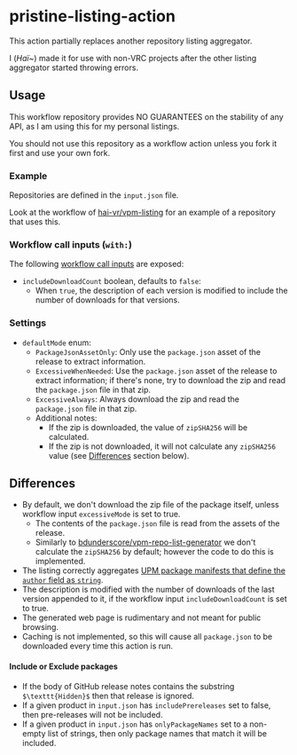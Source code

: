 ﻿pristine-listing-action
====

This action partially replaces another repository listing aggregator.

I (*Haï~*) made it for use with non-VRC projects after the other listing aggregator started throwing errors.

## Usage

This workflow repository provides NO GUARANTEES on the stability of any API, as I am using this for my personal listings.

You should not use this repository as a workflow action unless you fork it first and use your own fork.

### Example

Repositories are defined in the `input.json` file.

Look at the workflow of [hai-vr/vpm-listing](https://github.com/hai-vr/vpm-listing/blob/main/.github/workflows/build-listing.yml)
for an example of a repository that uses this.

### Workflow call inputs (`with:`)

The following [workflow call inputs](https://docs.github.com/en/actions/reference/workflow-syntax-for-github-actions#onworkflow_callinputs) are exposed:

- `includeDownloadCount` boolean, defaults to `false`:
  - When `true`, the description of each version is modified to include the number of downloads for that versions.

### Settings

- `defaultMode` enum:
  - `PackageJsonAssetOnly`: Only use the `package.json` asset of the release to extract information.
  - `ExcessiveWhenNeeded`: Use the `package.json` asset of the release to extract information; if there's none, try to download the zip and read the `package.json` file in that zip.
  - `ExcessiveAlways`: Always download the zip and read the `package.json` file in that zip.
  - Additional notes:
    - If the zip is downloaded, the value of `zipSHA256` will be calculated.
    - If the zip is not downloaded, it will not calculate any `zipSHA256` value (see [Differences](#differences) section below).

## Differences

- By default, we don't download the zip file of the package itself, unless workflow input `excessiveMode` is set to true.
  - The contents of the `package.json` file is read from the assets of the release.
  - Similarly to [bdunderscore/vpm-repo-list-generator](https://github.com/bdunderscore/vpm-repo-list-generator)
    we don't calculate the `zipSHA256` by default; however the code to do this is implemented.
- The listing correctly aggregates [UPM package manifests that define the `author` field as `string`](https://docs.unity3d.com/Manual/upm-manifestPkg.html#:~:text=author,Object%20or%20string).
- The description is modified with the number of downloads of the last version appended to it, if the workflow input `includeDownloadCount` is set to true.
- The generated web page is rudimentary and not meant for public browsing.
- Caching is not implemented, so this will cause all `package.json` to be downloaded every time this action is run.

#### Include or Exclude packages

- If the body of GitHub release notes contains the substring `$\texttt{Hidden}$` then that release is ignored.
- If a given product in `input.json` has `includePrereleases` set to false, then pre-releases will not be included.
- If a given product in `input.json` has `onlyPackageNames` set to a non-empty list of strings, then only package names that match it will be included.
